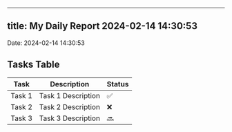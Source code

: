 
---
title: My Daily Report 2024-02-14 14:30:53
---

Date: 2024-02-14 14:30:53

## Tasks Table

| Task | Description | Status |
|------|-------------|--------|
| Task 1 | Task 1 Description | ✅ |
| Task 2 | Task 2 Description | ❌ |
| Task 3 | Task 3 Description | 🔜 |
